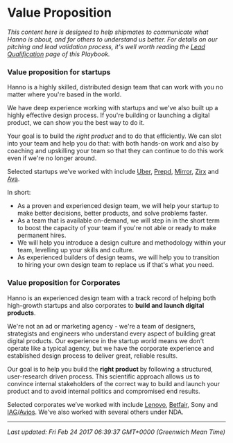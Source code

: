 # Value Proposition

<p><em>This content here is designed to help shipmates to communicate what Hanno is about, and for others to understand us better. For details on our pitching and lead validation process, it's well worth reading the <a href="https://hanno.co/playbooks/ops/pitching/lead-qualification/">Lead Qualification</a> page of this Playbook.</em></p>
<h3>Value proposition for startups</h3>
<p>Hanno is a highly skilled, distributed design team that can work with you no matter where you're based in the world.</p>
<p>We have deep experience working with startups and we've also built up a highly effective design process. If you're building or launching a digital product, we can show you the best way to do it.</p>
<p>Your goal is to build the <em>right product</em> and to do that efficiently. We can slot into your team and help you do that: with both hands-on work and also by coaching and upskilling your team so that they can continue to do this work even if we're no longer around.&nbsp;</p>
<p>Selected startups we&rsquo;ve worked with include <a href="https://hanno.co/work/uber">Uber</a>, <a href="https://hanno.co/work/prepd/">Prepd</a>,&nbsp;<a href="https://hanno.co/work/mirror">Mirror</a>, <a href="https://hanno.co/work/zirx">Zirx</a> and <a href="https://hanno.co/work/ava/">Ava</a>.</p>
<p>In short:</p>
<ul>
<li>As a proven and experienced design team, we will help your startup to make better decisions, better products, and solve problems faster.</li>
<li>As a team that is available on-demand, we will step in in the short term to boost the capacity of your team if you're not able or ready to make permanent hires.</li>
<li>We will help you introduce a design culture and methodology within your team, levelling up your skills and culture.</li>
<li>As experienced builders of design teams, we will help you to transition to hiring your own design team to replace us if that's what you need.</li>
</ul>
<h3>Value proposition for Corporates</h3>
<p>Hanno is an experienced design team with a track record of helping both high-growth startups and also corporates to <strong>build and launch digital products</strong>.</p>
<p>We're not an ad or marketing agency - we're a team of designers, strategists and engineers who understand every aspect of building great digital products.&nbsp;Our experience in the startup world means we don't operate like a typical agency,&nbsp;but we have the corporate experience and established design process to deliver great, reliable results.</p>
<p>Our goal is to help you build the&nbsp;<strong>right product </strong>by following a structured, user-research driven process. This scientific approach allows us to convince internal stakeholders of the correct way to build and launch your product and to avoid&nbsp;internal politics and compromised end results.</p>
<p>Selected corporates we&rsquo;ve worked with include <a href="https://www.lenovoappexplorer.com/en_us/">Lenovo</a>, <a href="https://www.betfair.com/">Betfair</a>, Sony and <a href="http://www.iairgroup.com/phoenix.zhtml?c=240949&amp;p=index">IAG</a>/<a href="https://www.avios.com/gb/en_gb/">Avios</a>. We've also worked with several others under NDA.</p>

<hr />

_Last updated: Fri Feb 24 2017 06:39:37 GMT+0000 (Greenwich Mean Time)_